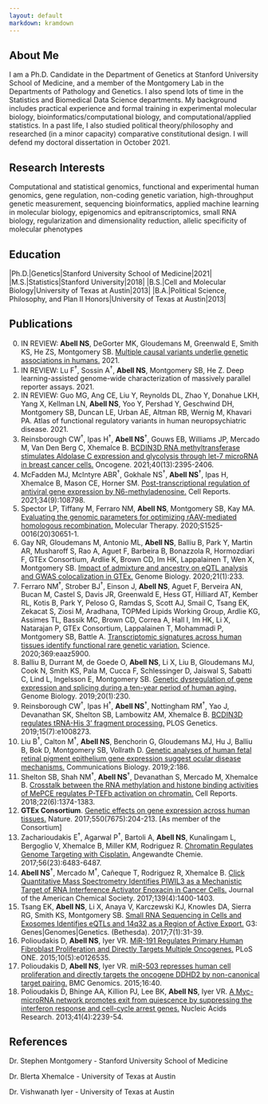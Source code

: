 ```yaml
---
layout: default
markdown: kramdown
---
```


## About Me

I am a Ph.D. Candidate in the Department of Genetics at Stanford University School of Medicine, and a member of the Montgomery Lab in the Departments of Pathology and Genetics. I also spend lots of time in the Statistics and Biomedical Data Science departments. My background includes practical experience and formal training in experimental molecular biology, bioinformatics/computational biology, and computational/applied statistics. In a past life, I also studied political theory/philosophy and researched (in a minor capacity) comparative constitutional design. I will defend my doctoral dissertation in October 2021.

## Research Interests

Computational and statistical genomics, functional and experimental human genomics, gene regulation, non-coding genetic variation, high-throughput genetic measurement, sequencing bioinformatics, applied machine learning in molecular biology, epigenomics and epitranscriptomics, small RNA biology, regularization and dimensionality reduction, allelic specificity of molecular phenotypes

## Education

|Ph.D.|Genetics|Stanford University School of Medicine|2021|
|M.S.|Statistics|Stanford University|2018|
|B.S.|Cell and Molecular Biology|University of Texas at Austin|2013|
|B.A.|Political Science, Philosophy, and Plan II Honors|University of Texas at Austin|2013|

## Publications

0. IN REVIEW: **Abell NS**, DeGorter MK, Gloudemans M, Greenwald E, Smith KS, He ZS, Montgomery SB. [Multiple causal variants underlie genetic associations in humans.](https://biorxiv.org/cgi/content/short/2021.05.24.445471v1) 2021.
0. IN REVIEW: Lu F<sup>&dagger;</sup>, Sossin A<sup>&dagger;</sup>, **Abell NS**, Montgomery SB, He Z. Deep learning-assisted genome-wide characterization of massively parallel reporter assays. 2021.
0. IN REVIEW: Guo MG, Ang CE, Liu Y, Reynolds DL, Zhao Y, Donahue LKH, Yang X, Kellman LN, **Abell NS**, Yoo Y, Pershad Y, Geschwind DH, Montgomery SB, Duncan LE, Urban AE, Altman RB, Wernig M, Khavari PA. Atlas of functional regulatory variants in human neuropsychiatric disease. 2021.
0. Reinsborough CW<sup>&dagger;</sup>, Ipas H<sup>&dagger;</sup>, **Abell NS**<sup>&dagger;</sup>, Gouws EB, Williams JP, Mercado M, Van Den Berg C, Xhemalce B. [BCDIN3D RNA methyltransferase stimulates Aldolase C expression and glycolysis through let-7 microRNA in breast cancer cells.](https://pubmed.ncbi.nlm.nih.gov/33664453/) Oncogene. 2021;40(13):2395-2406.
0. McFadden MJ, McIntyre ABR<sup>&dagger;</sup>, Gokhale NS<sup>&dagger;</sup>, **Abell NS**<sup>&dagger;</sup>, Ipas H, Xhemalce B, Mason CE, Horner SM. [Post-transcriptional regulation of antiviral gene expression by N6-methyladenosine.](https://pubmed.ncbi.nlm.nih.gov/33657363/) Cell Reports. 2021;34(9):108798.
0. Spector LP, Tiffany M, Ferraro NM, **Abell NS**, Montgomery SB, Kay MA. [Evaluating the genomic parameters for optimizing rAAV-mediated homologous recombination.](https://pubmed.ncbi.nlm.nih.gov/33248247/) Molecular Therapy. 2020;S1525-0016(20)30651-1.
0. Gay NR, Gloudemans M, Antonio ML, **Abell NS**, Balliu B, Park Y, Martin AR, Musharoff S, Rao A, Aguet F, Barbeira B, Bonazzola R, Hormozdiari F, GTEx Consortium, Ardlie K, Brown CD, Im HK, Lappalainen T, Wen X, Montgomery SB. [Impact of admixture and ancestry on eQTL analysis and GWAS colocalization in GTEx.](https://pubmed.ncbi.nlm.nih.gov/32912333/) Genome Biology. 2020;21(1):233.
0. Ferraro NM<sup>&dagger;</sup>, Strober BJ<sup>&dagger;</sup>, Einson J, **Abell NS**, Aguet F, Berveira AN, Bucan M, Castel S, Davis JR, Greenwald E, Hess GT, Hilliard AT, Kember RL, Kotis B, Park Y, Peloso G, Ramdas S, Scott AJ, Smail C, Tsang EK, Zekacat S, Ziosi M, Aradhana, TOPMed Lipids Working Group, Ardlie KG, Assimes TL, Bassik MC, Brown CD, Correa A, Hall I, Im HK, Li X, Natarajan P, GTEx Consortium, Lappalainen T, Mohammadi P, Montgomery SB, Battle A. [Transcriptomic signatures across human tissues identify functional rare genetic variation.](https://pubmed.ncbi.nlm.nih.gov/32913073/) Science. 2020;369:eaaz5900.
0. Balliu B, Durrant M, de Goede O, **Abell NS**, Li X, Liu B, Gloudemans MJ, Cook N, Smith KS, Pala M, Cucca F, Schlessinger D, Jaiswal S, Sabatti C, Lind L, Ingelsson E, Montgomery SB. [Genetic dysregulation of gene expression and splicing during a ten-year period of human aging.](https://www.ncbi.nlm.nih.gov/pubmed/31684996) Genome Biology. 2019;20(1):230.
0. Reinsborough CW<sup>&dagger;</sup>, Ipas H<sup>&dagger;</sup>, **Abell NS**<sup>&dagger;</sup>, Nottingham RM<sup>&dagger;</sup>, Yao J, Devanathan SK, Shelton SB, Lambowitz AM, Xhemalce B. [BCDIN3D regulates tRNA-His 3’ fragment processing.](https://www.ncbi.nlm.nih.gov/pubmed/31329584) PLOS Genetics. 2019;15(7):e1008273.
0. Liu B<sup>&dagger;</sup>, Calton M<sup>&dagger;</sup>, **Abell NS**, Benchorin G, Gloudemans MJ, Hu J, Balliu B, Bok D, Montgomery SB, Vollrath D. [Genetic analyses of human fetal retinal pigment epithelium gene expression suggest ocular disease mechanisms.](https://www.ncbi.nlm.nih.gov/pubmed/31123710) Communications Biology. 2019;2:186.
0. Shelton SB, Shah NM<sup>&dagger;</sup>, **Abell NS**<sup>&dagger;</sup>, Devanathan S, Mercado M, Xhemalce B. [Crosstalk between the RNA methylation and histone binding activities of MePCE regulates P-TEFb activation on chromatin.](https://www.ncbi.nlm.nih.gov/pubmed/29425494) Cell Reports. 2018;22(6):1374-1383.
0. **GTEx Consortium**. [Genetic effects on gene expression across human tissues.](https://www.ncbi.nlm.nih.gov/pubmed/29022597) Nature. 2017;550(7675):204-213. [As member of the Consortium]
0. Zacharioudakis E<sup>&dagger;</sup>, Agarwal P<sup>&dagger;</sup>, Bartoli A, **Abell NS**, Kunalingam L, Bergoglio V, Xhemalce B, Miller KM, Rodriguez R. [Chromatin Regulates Genome Targeting with Cisplatin.](https://www.ncbi.nlm.nih.gov/pubmed/28474855) Angewandte Chemie. 2017;56(23):6483-6487.
0. **Abell NS**<sup>&dagger;</sup>, Mercado M<sup>&dagger;</sup>, Cañeque T, Rodriguez R, Xhemalce B. [Click Quantitative Mass Spectrometry Identifies PIWIL3 as a Mechanistic Target of RNA Interference Activator Enoxacin in Cancer Cells.](https://www.ncbi.nlm.nih.gov/pubmed/28094937) Journal of the American Chemical Society. 2017;139(4):1400-1403.
0. Tsang EK, **Abell NS**, Li X, Anaya V, Karczewski KJ, Knowles DA, Sierra RG, Smith KS, Montgomery SB. [Small RNA Sequencing in Cells and Exosomes Identifies eQTLs and 14q32 as a Region of Active Export.](https://www.ncbi.nlm.nih.gov/pubmed/27799337) G3: Genes\|Genomes\|Genetics. (Bethesda). 2017;7(1):31-39.
0. Polioudakis D, **Abell NS**, Iyer VR. [MiR-191 Regulates Primary Human Fibroblast Proliferation and Directly Targets Multiple Oncogenes.](https://www.ncbi.nlm.nih.gov/pubmed/25992613) PLoS ONE. 2015;10(5):e0126535.
0. Polioudakis D, **Abell NS**, Iyer VR. [miR-503 represses human cell proliferation and directly targets the oncogene DDHD2 by non-canonical target pairing.](https://www.ncbi.nlm.nih.gov/pubmed/25653011) BMC Genomics. 2015;16:40.
0. Polioudakis D, Bhinge AA, Killion PJ, Lee BK, **Abell NS**, Iyer VR. [A Myc-microRNA network promotes exit from quiescence by suppressing the interferon response and cell-cycle arrest genes.](https://www.ncbi.nlm.nih.gov/pubmed/23303785) Nucleic Acids Research. 2013;41(4):2239-54.

## References

Dr. Stephen Montgomery - Stanford University School of Medicine

Dr. Blerta Xhemalce - University of Texas at Austin

Dr. Vishwanath Iyer - University of Texas at Austin





